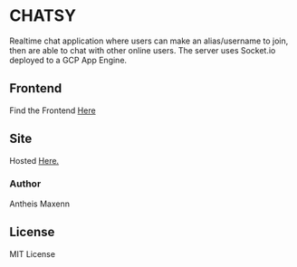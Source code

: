 # CHATSY

Realtime chat application where users can make an alias/username to join, then are able to chat with other online users. The server uses Socket.io deployed to a GCP App Engine.

## Frontend

Find the Frontend [Here](https://github.com/AntheisMaxenn/Chatsy1.0-frontend)

## Site

Hosted [Here.](https://chatsy-65da0.web.app/start)

### Author

Antheis Maxenn

## License

MIT License
